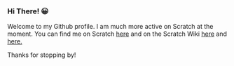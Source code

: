 ### Hi There! 😀
Welcome to my Github profile. I am much more active on Scratch at the moment. You can find me on Scratch [here](https://scratch.mit.edu/users/Adzboy/) and on the Scratch Wiki [here](https://en.scratch-wiki.info/wiki/User:Adzboy) and [here.](https://en.scratch-wiki.info/wiki/User:Adzboy/TestWiki)

Thanks for stopping by!
